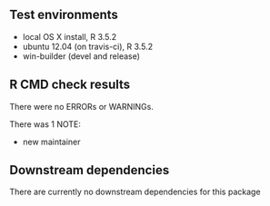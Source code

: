 ## Test environments

* local OS X install, R 3.5.2
* ubuntu 12.04 (on travis-ci), R 3.5.2
* win-builder (devel and release)


## R CMD check results
There were no ERRORs or WARNINGs.

There was 1 NOTE: 

*  new maintainer

## Downstream dependencies
There are currently no downstream dependencies for this package

